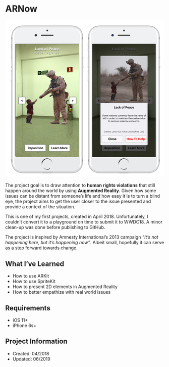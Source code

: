 # ARNow

![Screenshot](Screenshot.png)

The project goal is to draw attention to **human rights violations** that still happen around the world by using **Augmented Reality**. Given how some issues can be distant from someone’s life and how easy it is to turn a blind eye, the project aims to get the user closer to the issue presented and provide a context of the situation.

This is one of my first projects, created in April 2018. Unfortunately, I couldn’t convert it to a playground on time to submit it to WWDC18. A minor clean-up was done before publishing to GitHub. 

The project is inspired by Amnesty International’s 2013 campaign *“It’s not happening here, but it’s happening now”*. Albeit small, hopefully it can serve as a step forward towards change.

## What I’ve Learned
- How to use ARKit
- How to use SpriteKit
- How to present 2D elements in Augmented Reality
- How to better empathize with real world issues

## Requirements
- iOS 11+
- iPhone 6s+

## Project Information
- Created: 04/2018
- Updated: 06/2019
